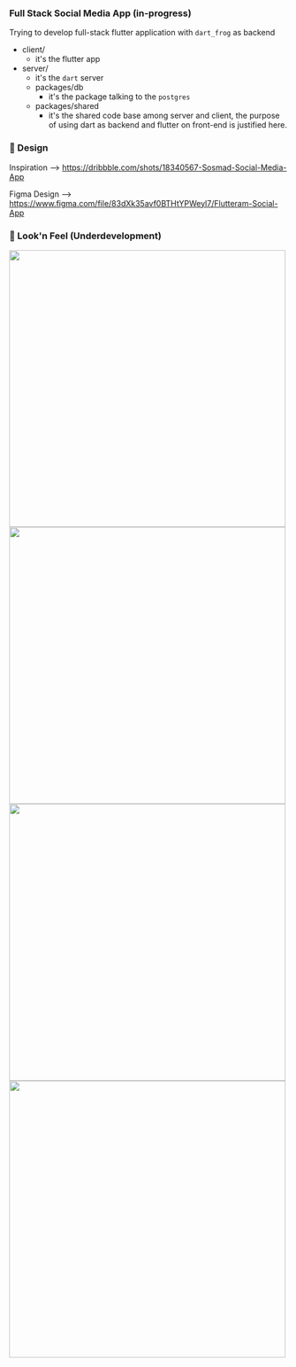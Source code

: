 ### Full Stack Social Media App (in-progress)
Trying to develop full-stack flutter application with `dart_frog` as backend

- client/
    - it's the flutter app
- server/
    - it's the `dart` server
    - packages/db
        - it's the package talking to the `postgres`
    - packages/shared
        - it's the shared code base among server and client, the purpose of using dart as backend and flutter on front-end is justified here.

### 🎨 Design
Inspiration --> https://dribbble.com/shots/18340567-Sosmad-Social-Media-App

Figma Design --> https://www.figma.com/file/83dXk35avf0BTHtYPWeyl7/Flutteram-Social-App


### 👀 Look'n Feel (Underdevelopment)

<img src="https://user-images.githubusercontent.com/43790152/223090428-5741a54a-8857-43ab-9d0f-be46f5ceafdc.png" height="500px"> <img src="https://user-images.githubusercontent.com/43790152/223090690-02b72209-a151-47d3-a91e-1d2806e26575.png" height="500px"> <img src="https://user-images.githubusercontent.com/43790152/223090967-1c5d4dfb-84ed-42e0-8dad-eae1ed059f73.png" height="500px"> <img src="https://user-images.githubusercontent.com/43790152/223091114-1ff21c00-3989-4395-aed5-d61222683a2a.png" height="500px">